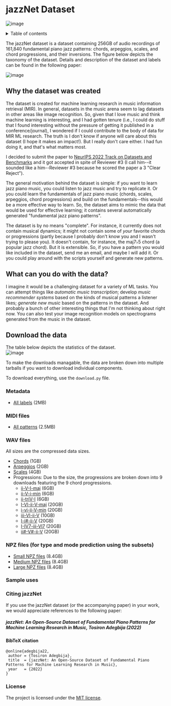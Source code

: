 # jazzNet Dataset
![image](https://user-images.githubusercontent.com/16122125/184457848-15a2bb14-e5b1-4cef-a7f3-64e93792dd31.png)

<details>
 <summary>Table of contents</summary>
 
 * [Why the dataset was created](#why-the-dataset-was-created)  
 * [What can you do with the data?](#what-can-you-do-with-the-data)
 * [Download the data](#download-the-data)
 * [Sample uses](#sample-uses)
 * [Citing jazzNet](#citing-jazznet)
 </details>

The jazzNet dataset is a dataset containing 256GB of audio recordings of 161,840 fundamental piano jazz patterns: chords, arpeggios, scales, and chord progressions, and their inversions. The figure below depicts the taxonomy of the dataset. Details and description of the dataset and labels can be found in the following paper:



![image](https://user-images.githubusercontent.com/16122125/184457882-e0fe1121-8e34-4d71-bb8e-697a8c81ac15.png)

## Why the dataset was created
The dataset is created for machine learning research in music information retrieval (MIR). In general, datasets in the music arena seem to lag datasets in other areas like image recognition. So, given that I love music and think machine learning is interesting, and I had gotten tenure (i.e., I could do stuff that I found interesting without the pressure of getting it published in a conference/journal), I wondered if I could contribute to the body of data for MIR ML research. The truth is I don't know if anyone will care about this dataset (I hope it makes an impact!). But I really don't care either. I had fun doing it, and that's what matters most.

I decided to submit the paper to [NeurIPS 2022 Track on Datasets and Benchmarks](https://neurips.cc/Conferences/2022/CallForDatasetsBenchmarks) and it got accepted in spite of Reviewer #3 (I call him--it sounded like a him--Reviewer #3 because he scored the paper a 3 "Clear Reject").

The general motivation behind the dataset is simple: if you want to learn jazz piano music, you could listen to jazz music and try to replicate it. Or you could learn the fundamentals of jazz piano music (chords, scales, arpeggios, chord progressions) and build on the fundamentals--this would be a more effective way to learn. So, the dataset aims to mimic the data that would be used for effective learning; it contains several automatically generated "fundamental jazz piano patterns". 

The dataset is by no means "complete". For instance, it currently does not contain musical dynamics; it might not contain some of *your* favorite chords or progressions (partly because I probably don't know you and I wasn't trying to please you). It doesn't contain, for instance, the maj7&flat;5 chord (a popular jazz chord). But it is extensible. So, if you have a pattern you would like included in the dataset, send me an email, and maybe I will add it. Or you could play around with the scripts yourself and generate new patterns.

## What can you do with the data?
I imagine it would be a challenging dataset for a variety of ML tasks. You can attempt things like *automatic music transcription*; develop *music recommender systems* based on the kinds of musical patterns a listener likes; *generate new music* based on the patterns in the dataset. And probably a bunch of other interesting things that I'm not thinking about right now. You can also test your image recognition models on spectrograms generated from the music in the dataset.

## Download the data

The table below depicts the statistics of the dataset.  
![image](https://user-images.githubusercontent.com/16122125/171740900-dcdb079c-5d48-4f2e-84de-f6aecb5e16a5.png)

To make the downloads managable, the data are broken down into multiple tarballs if you want to download individual components.

To download everything, use the `download.py` file.

### Metadata
* [All labels](https://tosiron.com/jazznet/dataset/metadata.tar.gz) (2MB)

### MIDI files
* [All patterns](https://tosiron.com/jazznet/dataset/midi.tar.gz) (2.5MB)

### WAV files
All sizes are the compressed data sizes.
* [Chords](https://tosiron.com/jazznet/dataset/wav/chords.tar.gz) (1GB)
* [Arpeggios](https://tosiron.com/jazznet/dataset/wav/arpeggios.tar.gz) (2GB)
* [Scales](https://tosiron.com/jazznet/dataset/wav/scales.tar.gz) (4GB)
* Progressions: Due to the size, the progressions are broken down into 9 downloads featuring the 9 chord progressions.
  * [ii-V-I-maj](https://tosiron.com/jazznet/dataset/wav/progressions/ii-V-I-maj.tar.gz) (6GB)
  * [ii-V-i-min](https://tosiron.com/jazznet/dataset/wav/progressions/ii-V-i-min.tar.gz) (6GB)
  * [ii-triV-I](https://tosiron.com/jazznet/dataset/wav/progressions/ii-triV-I.tar.gz) (6GB) 
  * [I-VI-ii-V-maj](https://tosiron.com/jazznet/dataset/wav/progressions/I-VI-ii-V-maj.tar.gz) (20GB)
  * [i-vi-ii-V-min](https://tosiron.com/jazznet/dataset/wav/progressions/i-vi-ii-V-min.tar.gz) (20GB)
  * [iii-VI-ii-V](https://tosiron.com/jazznet/dataset/wav/progressions/iii-VI-ii-V.tar.gz) (10GB)
  * [I-i#-ii-V](https://tosiron.com/jazznet/dataset/wav/progressions/I-is-ii-V.tar.gz) (20GB)
  * [I-IV7-iii-VI7](https://tosiron.com/jazznet/dataset/wav/progressions/I-IV7-iii-VI7.tar.gz) (20GB)
  * [ii#-V#-ii-V](https://tosiron.com/jazznet/dataset/wav/progressions/iis-Vs-ii-V.tar.gz) (20GB)

### NPZ files (for type and mode prediction using the subsets)
* [Small NPZ files](https://tosiron.com/jazznet/dataset/npz.tar.gz) (8.4GB)
* [Medium NPZ files](https://tosiron.com/jazznet/dataset/npz.tar.gz) (8.4GB)
* [Large NPZ files](https://tosiron.com/jazznet/dataset/npz.tar.gz) (8.4GB)

### Sample uses

### Citing jazzNet
If you use the jazzNet dataset (or the accompanying paper) in your work, we would appreciate references to the following paper:

##### *jazzNet: An Open-Source Dataset of Fundamental Piano Patterns for Machine Learning Research in Music*, Tosiron Adegbija (2022)

#### BibTeX citation
```
@online{adegbija22,
 author = {Tosiron Adegbija},
 title  = {jazzNet: An Open-Source Dataset of Fundamental Piano Patterns for Machine Learning Research in Music},
 year   = {2022}
}
```

### License
The project is licensed under the [MIT license](LICENSE).



